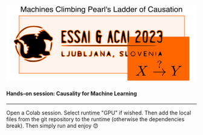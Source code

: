 ![](Banner-Tutorial.png)

#### **Hands-on session:** **Causality for Machine Learning**

---

Open a Colab session. Select runtime "GPU" if wished. Then add the local files from the git repository to the runtime (otherwise the dependencies break). Then simply run and enjoy :heart_eyes: